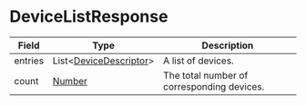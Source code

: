 # DeviceListResponse

Field | Type | Description
--- | --- | ---
entries | List<[DeviceDescriptor](../data-models/device-descriptor.md)> | A list of devices.
count | [Number](../primitives.md#number) | The total number of corresponding devices.